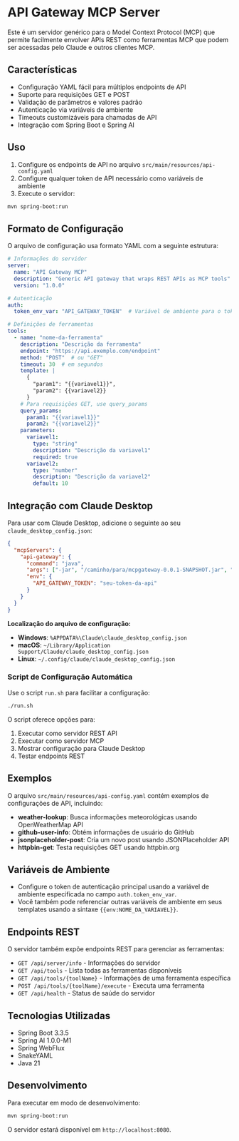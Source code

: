 # API Gateway MCP Server

Este é um servidor genérico para o Model Context Protocol (MCP) que permite facilmente envolver APIs REST como ferramentas MCP que podem ser acessadas pelo Claude e outros clientes MCP.

## Características

* Configuração YAML fácil para múltiplos endpoints de API
* Suporte para requisições GET e POST
* Validação de parâmetros e valores padrão
* Autenticação via variáveis de ambiente
* Timeouts customizáveis para chamadas de API
* Integração com Spring Boot e Spring AI

## Uso

1. Configure os endpoints de API no arquivo `src/main/resources/api-config.yaml`
2. Configure qualquer token de API necessário como variáveis de ambiente
3. Execute o servidor:

```bash
mvn spring-boot:run
```

## Formato de Configuração

O arquivo de configuração usa formato YAML com a seguinte estrutura:

```yaml
# Informações do servidor
server:
  name: "API Gateway MCP"
  description: "Generic API gateway that wraps REST APIs as MCP tools"
  version: "1.0.0"

# Autenticação
auth:
  token_env_var: "API_GATEWAY_TOKEN"  # Variável de ambiente para o token da API

# Definições de ferramentas
tools:
  - name: "nome-da-ferramenta"
    description: "Descrição da ferramenta"
    endpoint: "https://api.exemplo.com/endpoint"
    method: "POST"  # ou "GET"
    timeout: 30  # em segundos
    template: |
      {
        "param1": "{{variavel1}}",
        "param2": {{variavel2}}
      }
    # Para requisições GET, use query_params
    query_params:
      param1: "{{variavel1}}"
      param2: "{{variavel2}}"
    parameters:
      variavel1:
        type: "string"
        description: "Descrição da variavel1"
        required: true
      variavel2:
        type: "number"
        description: "Descrição da variavel2"
        default: 10
```

## Integração com Claude Desktop

Para usar com Claude Desktop, adicione o seguinte ao seu `claude_desktop_config.json`:

```json
{
  "mcpServers": {
    "api-gateway": {
      "command": "java",
      "args": ["-jar", "/caminho/para/mcpgateway-0.0.1-SNAPSHOT.jar", "--mcp"],
      "env": {
        "API_GATEWAY_TOKEN": "seu-token-da-api"
      }
    }
  }
}
```

**Localização do arquivo de configuração:**
- **Windows**: `%APPDATA%\Claude\claude_desktop_config.json`
- **macOS**: `~/Library/Application Support/Claude/claude_desktop_config.json`
- **Linux**: `~/.config/claude/claude_desktop_config.json`

### Script de Configuração Automática

Use o script `run.sh` para facilitar a configuração:

```bash
./run.sh
```

O script oferece opções para:
1. Executar como servidor REST API
2. Executar como servidor MCP
3. Mostrar configuração para Claude Desktop
4. Testar endpoints REST

## Exemplos

O arquivo `src/main/resources/api-config.yaml` contém exemplos de configurações de API, incluindo:

- **weather-lookup**: Busca informações meteorológicas usando OpenWeatherMap API
- **github-user-info**: Obtém informações de usuário do GitHub
- **jsonplaceholder-post**: Cria um novo post usando JSONPlaceholder API
- **httpbin-get**: Testa requisições GET usando httpbin.org

## Variáveis de Ambiente

* Configure o token de autenticação principal usando a variável de ambiente especificada no campo `auth.token_env_var`.
* Você também pode referenciar outras variáveis de ambiente em seus templates usando a sintaxe `{{env:NOME_DA_VARIAVEL}}`.

## Endpoints REST

O servidor também expõe endpoints REST para gerenciar as ferramentas:

- `GET /api/server/info` - Informações do servidor
- `GET /api/tools` - Lista todas as ferramentas disponíveis
- `GET /api/tools/{toolName}` - Informações de uma ferramenta específica
- `POST /api/tools/{toolName}/execute` - Executa uma ferramenta
- `GET /api/health` - Status de saúde do servidor

## Tecnologias Utilizadas

- Spring Boot 3.3.5
- Spring AI 1.0.0-M1
- Spring WebFlux
- SnakeYAML
- Java 21

## Desenvolvimento

Para executar em modo de desenvolvimento:

```bash
mvn spring-boot:run
```

O servidor estará disponível em `http://localhost:8080`.
